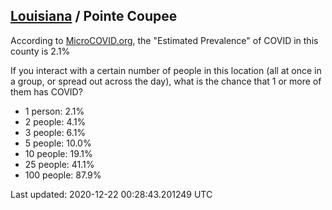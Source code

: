 
## [Louisiana](/united-states/louisiana) / Pointe Coupee

According to [MicroCOVID.org](http://microcovid.org),
the "Estimated Prevalence" of COVID in this county is 2.1%

If you interact with a certain number of people in this location
(all at once in a group, or spread out across the day), what is the chance that
1 or more of them has COVID?

- 1 person: 2.1%
- 2 people: 4.1%
- 3 people: 6.1%
- 5 people: 10.0%
- 10 people: 19.1%
- 25 people: 41.1%
- 100 people: 87.9%

Last updated: 2020-12-22 00:28:43.201249 UTC

